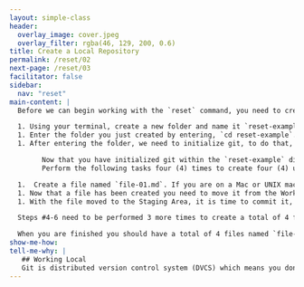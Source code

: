 ```yaml
---
layout: simple-class
header:
  overlay_image: cover.jpeg
  overlay_filter: rgba(46, 129, 200, 0.6)
title: Create a Local Repository
permalink: /reset/02
next-page: /reset/03
facilitator: false
sidebar:
  nav: "reset"
main-content: |
  Before we can begin working with the `reset` command, you need to create an environment to play in. Follow these steps to successfully create a repository to begin using the `reset` command and identify how it works within your repository.

  1. Using your terminal, create a new folder and name it `reset-example`.
  1. Enter the folder you just created by entering, `cd reset-example`.
  1. After entering the folder, we need to initialize git, to do that, enter the following command: `git init`.

        Now that you have initialized git within the `reset-example` directory, we need to create some files, add them to the Staging Area, and commit them.
        Perform the following tasks four (4) times to create four (4) unique files.

  1.  Create a file named `file-01.md`. If you are on a Mac or UNIX machine, you can create a file using the command `touch file-01.md`. If you are on a Windows machine, you can create a file using the command `echo $null >> file-01.md`.
  1. Now that a file has been created you need to move it from the Working Directory to the Staging Area, this can be accomplished by running the command `git add file-01.md`.
  1. With the file moved to the Staging Area, it is time to commit it, perform the following: `git commit -m "Add file-01.md"`

  Steps #4-6 need to be performed 3 more times to create a total of 4 files. Each time you create a new file, increase the number in the file name by 1. For example when you create the second file, it should be named `file-02.md`. Each time you create a file, you need to `add` it to the Staging Area and `commit` it before creating another file.

  When you are finished you should have a total of 4 files named `file-01.md`, `file-02.md`, `file-03.md`, and `file-04.md`. Each file should have a separate commit, which we will look at in a little bit.
show-me-how:
tell-me-why: |
   ## Working Local
   Git is distributed version control system (DVCS) which means you don't need to be connected to a centralized server to begin working! This means, you can start working on a project on your local machine and once you have the opportunity to connect to GitHub.com you can create a repository and begin working with other collaborators.
---
```

